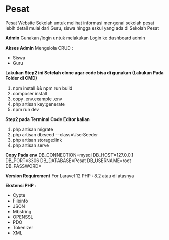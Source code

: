 # Pesat
Pesat Website Sekolah untuk melihat informasi mengenai sekolah pesat lebih detail mulai dari Guru, siswa hingga eskul yang ada di Sekolah Pesat

**Admin**
Gunakan /login untuk melakukan Login ke dashboard admin

**Akses Admin**
Mengelola CRUD : 
- Siswa
- Guru

**Lakukan Step2 ini Setelah clone agar code bisa di gunakan (Lakukan Pada Folder di CMD)**
1. npm install && npm run build
2. composer install
3. copy .env.example .env
4. php artisan key:generate
5. npm run dev

**Step2 pada Terminal Code Editor kalian**
1. php artisan migrate
2. php artisan db:seed --class=UserSeeder
3. php artisan storage:link
4. php artisan serve

**Copy Pada env**
DB_CONNECTION=mysql
DB_HOST=127.0.0.1
DB_PORT=3306
DB_DATABASE=Pesat
DB_USERNAME=root
DB_PASSWORD=

**Version Requirement** For Laravel 12
PHP : 8.2 atau di atasnya

**Ekstensi PHP** : 
- Cypte
- Fileinfo
- JSON
- Mbstring
- OPENSSL
- PDO
- Tokenizer
- XML
